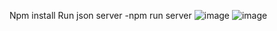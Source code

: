 Npm install
Run json server -npm run server
![image](https://user-images.githubusercontent.com/45966581/133055608-aa62cb04-8621-41cd-86d5-0d4a9e3cda09.png)
![image](https://user-images.githubusercontent.com/45966581/133055757-51b483a4-6956-4a12-b4cb-73d9b73dc412.png)


